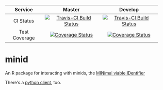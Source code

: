 | **Service** | **Master** | **Develop** |
|:-------------:|:------:|:-------:|
| CI Status | [![Travis-CI Build Status](https://travis-ci.org/bheavner/minid.svg?branch=master)](https://travis-ci.org/bheavner/minid) | [![Travis-CI Build Status](https://travis-ci.org/bheavner/minid.svg?branch=develop)](https://travis-ci.org/bheavner/minid) |
| Test Coverage | [![Coverage Status](https://img.shields.io/codecov/c/github/bheavner/minid/master.svg)](https://codecov.io/github/bheavner/minid?branch=master) | [![Coverage Status](https://img.shields.io/codecov/c/github/bheavner/minid/develop.svg)](https://codecov.io/github/bheavner/minid?branch=develop) |

# minid
An R package for interacting with minids, the [MINimal viable IDentifier](http://minid.bd2k.org/)

There's a [python client](https://github.com/fair-research/minid), too.
